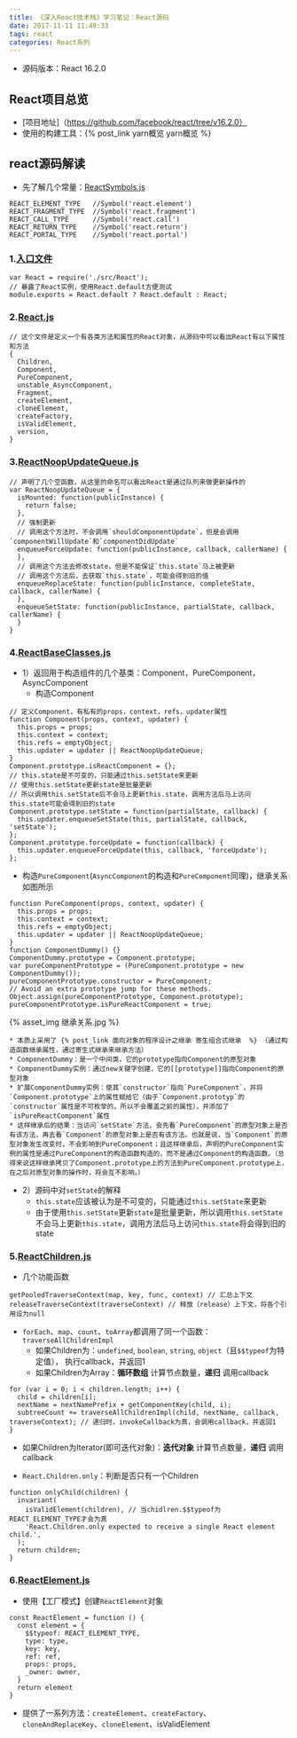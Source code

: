 ```yaml
---
title: 《深入React技术栈》学习笔记：React源码
date: 2017-11-11 11:49:33
tags: react
categories: React系列
---
```


* 源码版本：React 16.2.0

## React项目总览
* [项目地址]（https://github.com/facebook/react/tree/v16.2.0）
* 使用的构建工具：{% post_link yarn概览 yarn概览 %}

## react源码解读
* 先了解几个常量：[ReactSymbols.js](https://github.com/facebook/react/blob/v16.2.0/packages/shared/ReactSymbols.js)
```
REACT_ELEMENT_TYPE   //Symbol('react.element')
REACT_FRAGMENT_TYPE  //Symbol('react.fragment')
REACT_CALL_TYPE      //Symbol('react.call')
REACT_RETURN_TYPE    //Symbol('react.return')
REACT_PORTAL_TYPE    //Symbol('react.portal')
```

### 1.[入口文件](https://github.com/facebook/react/blob/v16.2.0/packages/react/index.js)
```
var React = require('./src/React');
// 暴露了React实例，使用React.default方便测试
module.exports = React.default ? React.default : React;
```

### 2.[React.js](https://github.com/facebook/react/blob/v16.2.0/packages/react/src/React.js)
```
// 这个文件是定义一个有各类方法和属性的React对象，从源码中可以看出React有以下属性和方法
{
  Children,
  Component,
  PureComponent,
  unstable_AsyncComponent,
  Fragment,
  createElement,
  cloneElement,
  createFactory,
  isValidElement,
  version,
}
```

### 3.[ReactNoopUpdateQueue.js](https://github.com/facebook/react/blob/v16.2.0/packages/react/src/ReactNoopUpdateQueue.js)
```
// 声明了几个空函数，从这里的命名可以看出React是通过队列来做更新操作的
var ReactNoopUpdateQueue = {
  isMounted: function(publicInstance) {
    return false;
  },
  // 强制更新
  // 调用这个方法时，不会调用`shouldComponentUpdate`，但是会调用`componentWillUpdate`和`componentDidUpdate`
  enqueueForceUpdate: function(publicInstance, callback, callerName) {
  },
  // 调用这个方法去修改state，但是不能保证`this.state`马上被更新
  // 调用这个方法后，去获取`this.state`，可能会得到旧的值
  enqueueReplaceState: function(publicInstance, completeState, callback, callerName) {
  },
  enqueueSetState: function(publicInstance, partialState, callback, callerName) {
  }
}
```

### 4.[ReactBaseClasses.js](https://github.com/facebook/react/blob/v16.2.0/packages/react/src/ReactBaseClasses.js)
* 1）返回用于构造组件的几个基类：Component，PureComponent，AsyncComponent
  - 构造Component
```
// 定义Component，有私有的props，context，refs，updater属性
function Component(props, context, updater) {
  this.props = props;
  this.context = context;
  this.refs = emptyObject;
  this.updater = updater || ReactNoopUpdateQueue;
}
Component.prototype.isReactComponent = {};
// this.state是不可变的，只能通过this.setState来更新
// 使用this.setState更新state是批量更新
// 所以调用this.setState后不会马上更新this.state，调用方法后马上访问this.state可能会得到旧的state
Component.prototype.setState = function(partialState, callback) {
  this.updater.enqueueSetState(this, partialState, callback, 'setState');
};
Component.prototype.forceUpdate = function(callback) {
  this.updater.enqueueForceUpdate(this, callback, 'forceUpdate');
};
```
  - 构造`PureComponent`(`AsyncComponent`的构造和`PureComponent`同理)，继承关系如图所示
```
function PureComponent(props, context, updater) {
  this.props = props;
  this.context = context;
  this.refs = emptyObject;
  this.updater = updater || ReactNoopUpdateQueue;
}
function ComponentDummy() {}
ComponentDummy.prototype = Component.prototype;
var pureComponentPrototype = (PureComponent.prototype = new ComponentDummy());
pureComponentPrototype.constructor = PureComponent;
// Avoid an extra prototype jump for these methods.
Object.assign(pureComponentPrototype, Component.prototype);
pureComponentPrototype.isPureReactComponent = true;
```

<div style="max-width:680px">
{% asset_img 继承关系.jpg %}
</div>

    * 本质上采用了 {% post_link 面向对象的程序设计之继承 寄生组合式继承  %} （通过构造函数继承属性，通过寄生式继承来继承方法）
    * ComponentDummy：是一个中间类，它的prototype指向Component的原型对象
    * ComponentDummy实例：通过new关键字创建，它的[[prototype]]指向Component的原型对象
    * 扩展ComponentDummy实例：使其`constructor`指向`PureComponent`，并将`Component.prototype`上的属性赋给它（由于`Component.prototyp`的`constructor`属性是不可枚举的，所以不会覆盖之前的属性），并添加了`isPureReactComponent`属性
    * 这样继承后的结果：当访问`setState`方法，会先看`PureComponent`的原型对象上是否有该方法，再去看`Component`的原型对象上是否有该方法。也就是说，当`Component`的原型对象发生改变时，不会影响到PureComponent；且这样继承后，声明的PureComponent实例的属性是通过PureComponent的构造函数构造的，而不是通过Component的构造函数。（总得来说这样继承拷贝了Component.prototype上的方法到PureComponent.prototype上，在之后对原型对象的操作时，将会互不影响。）

* 2）源码中对`setState`的解释
  - `this.state`应该被认为是不可变的，只能通过`this.setState`来更新
  - 由于使用`this.setState`更新`state`是批量更新，所以调用`this.setState`不会马上更新`this.state`，调用方法后马上访问`this.state`将会得到旧的state

### 5.[ReactChildren.js](https://github.com/facebook/react/blob/v16.2.0/packages/react/src/ReactChildren.js)
* 几个功能函数
```
getPooledTraverseContext(map, key, func, context) // 汇总上下文
releaseTraverseContext(traverseContext) // 释放（release）上下文，将各个引用设为null
```

* `forEach`、`map`、`count`、`toArray`都调用了同一个函数：`traverseAllChildrenImpl`  
  - 如果Children为：`undefined`, `boolean`, `string`, `object`（且`$$typeof`为特定值）， 执行callback，并返回1
  - 如果Children为Array：**循环数组** 计算节点数量，**递归** 调用callback
```
for (var i = 0; i < children.length; i++) {
  child = children[i];
  nextName = nextNamePrefix + getComponentKey(child, i);
  subtreeCount += traverseAllChildrenImpl(child, nextName, callback, traverseContext); // 递归时，invokeCallback为真，会调用callback，并返回1
}
```
  - 如果Children为Iterator(即可迭代对象)：**迭代对象** 计算节点数量，**递归** 调用callback

* `React.Children.only`：判断是否只有一个Children
```
function onlyChild(children) {
  invariant(
    isValidElement(children), // 当chidlren.$$typeof为REACT_ELEMENT_TYPE才会为真
    'React.Children.only expected to receive a single React element child.',
  );
  return children;
}
```

### 6.[ReactElement.js](https://github.com/facebook/react/blob/v16.2.0/packages/react/src/ReactElement.js)
* 使用【工厂模式】创建`ReactElement`对象
```
const ReactElement = function () {
  const element = {
    $$typeof: REACT_ELEMENT_TYPE,
    type: type,
    key: key,
    ref: ref,
    props: props,
    _owner: owner,
  }
  return element
}
```
* 提供了一系列方法：`createElement`、`createFactory`、`cloneAndReplaceKey`、`cloneElement`、isValidElement

